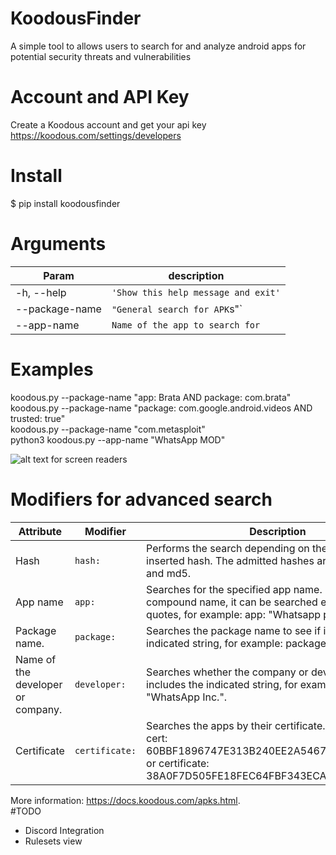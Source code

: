 # KoodousFinder
A simple tool to allows users to search for and analyze android apps for potential security threats and vulnerabilities

# Account and API Key
Create a Koodous account and get your api key https://koodous.com/settings/developers

# Install

$ pip install koodousfinder

# Arguments
  
  
|        Param        |          description                |
|----------------|-------------------------------|
| -h, --help     |`'Show this help message and exit'`            |
|--package-name  |`"General search for APK`s"`            |
|--app-name      |`Name of the app to search for`|

# Examples

koodous.py --package-name "app: Brata AND package: com.brata" <br>
koodous.py --package-name "package: com.google.android.videos AND trusted: true"<br>
koodous.py --package-name "com.metasploit"<br>
python3 koodous.py --app-name "WhatsApp MOD"<br>


![alt text for screen readers](https://raw.githubusercontent.com/teixeira0xfffff/KoodousFinder/main/assets/sample%202.png "sample search for Brata Malware")

# Modifiers for advanced search

|Attribute           |Modifier                          |Description                         |
|----------------|-------------------------------|-----------------------------|
|Hash           |`hash:`            |Performs the search depending on the automatically inserted hash. The admitted hashes are sha1, sha256 and md5.
|App name          |`app:`            |Searches for the specified app name. If it is a compound name, it can be searched enclosed in quotes, for example: app: "Whatsapp premium".          |
|Package name.          |`package:` |Searches the package name to see if it contains the indicated string, for example: package: com.whatsapp.|
|Name of the developer or company.          |`developer:` |Searches whether the company or developer field includes the indicated string, for example: developer: "WhatsApp Inc.".|
|Certificate         |`certificate:` |Searches the apps by their certificate. For example: cert: 60BBF1896747E313B240EE2A54679BB0CE4A5023 or certificate: 38A0F7D505FE18FEC64FBF343ECAAAF310DBD799.|

More information: https://docs.koodous.com/apks.html. <br>
#TODO

* Discord Integration
* Rulesets view
